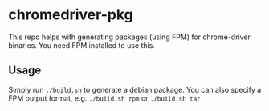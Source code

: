 # chromedriver-pkg
This repo helps with generating packages (using FPM) for chrome-driver binaries. You need FPM installed to use this.

## Usage
Simply run `./build.sh` to generate a debian package. You can also specify a FPM output format, e.g. `./build.sh rpm` or `./build.sh tar`
